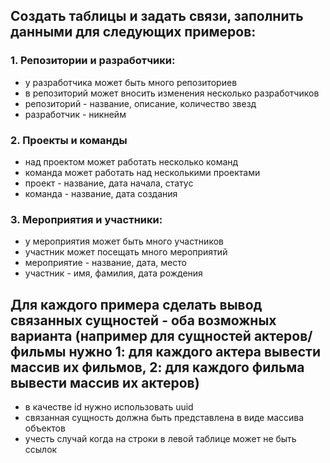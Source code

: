 ## Создать таблицы и задать связи, заполнить данными для следующих примеров:

### 1. Репозитории и разработчики:
- у разработчика может быть много репозиториев
- в репозиторий может вносить изменения несколько разработчиков
- репозиторий - название, описание, количество звезд
- разработчик - никнейм

### 2. Проекты и команды
- над проектом может работать несколько команд
- команда может работать над несколькими проектами
- проект - название, дата начала, статус
- команда - название, дата создания

### 3. Мероприятия и участники:
- у мероприятия может быть много участников
- участник может посещать много мероприятий
- мероприятие - название, дата, место
- участник - имя, фамилия, дата рождения

## Для каждого примера сделать вывод связанных сущностей - оба возможных варианта (например для сущностей актеров/фильмы нужно 1: для каждого актера вывести массив их фильмов, 2: для каждого фильма вывести массив их актеров)
- в качестве id нужно использовать uuid
- связанная сущность должна быть представлена в виде массива объектов
- учесть случай когда на строки в левой таблице может не быть ссылок

